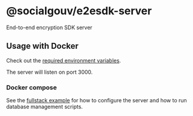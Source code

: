 # @socialgouv/e2esdk-server

End-to-end encryption SDK server

## Usage with Docker

Check out the [required environment variables](./.env.example).

The server will listen on port 3000.

### Docker compose

See the [fullstack example](../../examples/fullstack/contact-forms/docker-compose.yml)
for how to configure the server and how to run database management
scripts.
